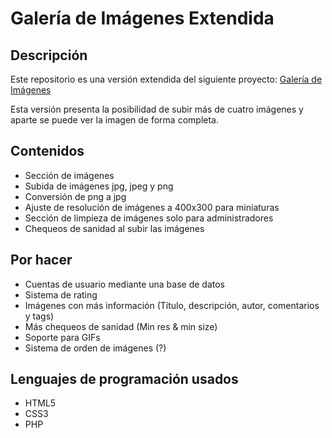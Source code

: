 # Galería de Imágenes Extendida

## Descripción
Este repositorio es una versión extendida del siguiente proyecto: [Galería de Imágenes](https://github.com/hddtomas/galeria-img)

Esta versión presenta la posibilidad de subir más de cuatro imágenes y aparte se puede ver la imagen de forma completa.

## Contenidos
- Sección de imágenes
- Subida de imágenes jpg, jpeg y png
- Conversión de png a jpg
- Ajuste de resolución de imágenes a 400x300 para miniaturas
- Sección de limpieza de imágenes solo para administradores
- Chequeos de sanidad al subir las imágenes

## Por hacer
- Cuentas de usuario mediante una base de datos
- Sistema de rating
- Imágenes con más información (Título, descripción, autor, comentarios y tags)
- Más chequeos de sanidad (Min res & min size)
- Soporte para GIFs
- Sistema de orden de imágenes (?)

## Lenguajes de programación usados
- HTML5
- CSS3
- PHP


